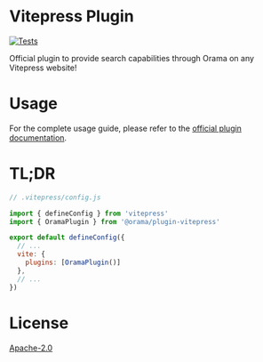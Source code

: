 # Vitepress Plugin

[![Tests](https://github.com/oramasearch/orama/actions/workflows/turbo.yml/badge.svg)](https://github.com/oramasearch/orama/actions/workflows/turbo.yml)

Official plugin to provide search capabilities through Orama on any Vitepress website!

# Usage

For the complete usage guide, please refer to the [official plugin documentation](https://docs.oramasearch.com/open-source/plugins/plugin-vitepress).

# TL;DR

```js
// .vitepress/config.js

import { defineConfig } from 'vitepress'
import { OramaPlugin } from '@orama/plugin-vitepress'

export default defineConfig({
  // ...
  vite: {
    plugins: [OramaPlugin()]
  },
  // ...
})
```

# License

[Apache-2.0](/LICENSE.md)
